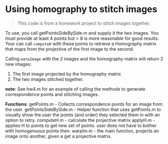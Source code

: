 # Using homography to stitch images

> This code is from a homework project to stitch images together. 

To use, you call getPointsSideBySide.m and supply it the two images.  You must provide at least 4 points but > 8 
is more reasonable for good results.  Your can call `computeH` with these points to retrieve a Homography matrix
that maps from the projective of the first image to the second. 

Calling `warpImage` with the 2 images and the homography matrix will return 2 new images: 
1. The first image projected by the homography matrix
2. The two images stitched together.

__note__:  See hw4.m for an example of calling the methods to generate correspondence points and stitching images. 

__Functions__:
getPoints.m - Collects correspondence points for an image from the user.
getPointsSideBySide.m - Helper function that uses getPoints.m to visually show the user the points (and order) they selected them in with an option to retry.
computeH.m - calculate the projective matrix
applyH.m - applies H to points to get new set of points.  user does not have to bother with homogenuous points then.
warpIm.m - the main function, projects an image onto another, given a get a projective matrix. 



